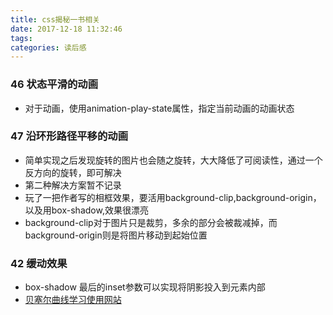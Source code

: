 ```yaml
---
title: css揭秘一书相关
date: 2017-12-18 11:32:46
tags:
categories: 读后感
---
```

### 46 状态平滑的动画
* 对于动画，使用animation-play-state属性，指定当前动画的动画状态

### 47 沿环形路径平移的动画
* 简单实现之后发现旋转的图片也会随之旋转，大大降低了可阅读性，通过一个反方向的旋转，即可解决
* 第二种解决方案暂不记录
* 玩了一把作者写的相框效果，要活用background-clip,background-origin，以及用box-shadow,效果很漂亮
* background-clip对于图片只是裁剪，多余的部分会被裁减掉，而background-origin则是将图片移动到起始位置

### 42 缓动效果
* box-shadow 最后的inset参数可以实现将阴影投入到元素内部
* [贝塞尔曲线学习使用网站](http://cubic-bezier.com/#.17,.67,.83,.67)
<!--more-->